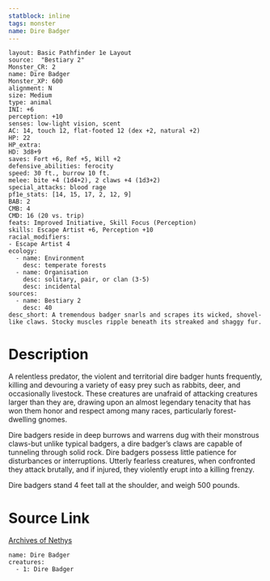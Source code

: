 ```yaml
---
statblock: inline
tags: monster
name: Dire Badger
---
```

```statblock
layout: Basic Pathfinder 1e Layout
source:  "Bestiary 2"
Monster_CR: 2
name: Dire Badger
Monster_XP: 600
alignment: N
size: Medium
type: animal
INI: +6
perception: +10
senses: low-light vision, scent
AC: 14, touch 12, flat-footed 12 (dex +2, natural +2)
HP: 22
HP_extra: 
HD: 3d8+9
saves: Fort +6, Ref +5, Will +2
defensive_abilities: ferocity
speed: 30 ft., burrow 10 ft.
melee: bite +4 (1d4+2), 2 claws +4 (1d3+2)
special_attacks: blood rage
pf1e_stats: [14, 15, 17, 2, 12, 9]
BAB: 2
CMB: 4
CMD: 16 (20 vs. trip)
feats: Improved Initiative, Skill Focus (Perception)
skills: Escape Artist +6, Perception +10
racial_modifiers:
- Escape Artist 4
ecology:
  - name: Environment
    desc: temperate forests
  - name: Organisation
    desc: solitary, pair, or clan (3-5)
    desc: incidental
sources:
  - name: Bestiary 2
    desc: 40
desc_short: A tremendous badger snarls and scrapes its wicked, shovel-like claws. Stocky muscles ripple beneath its streaked and shaggy fur. 
```
# Description
A relentless predator, the violent and territorial dire badger hunts frequently, killing and devouring a variety of easy prey such as rabbits, deer, and occasionally livestock. These creatures are unafraid of attacking creatures larger than they are, drawing upon an almost legendary tenacity that has won them honor and respect among many races, particularly forest-dwelling gnomes. 

Dire badgers reside in deep burrows and warrens dug with their monstrous claws-but unlike typical badgers, a dire badger’s claws are capable of tunneling through solid rock. Dire badgers possess little patience for disturbances or interruptions. Utterly fearless creatures, when confronted they attack brutally, and if injured, they violently erupt into a killing frenzy. 

Dire badgers stand 4 feet tall at the shoulder, and weigh 500 pounds.
# Source Link
[Archives of Nethys](https://aonprd.com/MonsterDisplay.aspx?ItemName=Dire%20Badger)
```encounter-table
name: Dire Badger
creatures:
  - 1: Dire Badger
```
